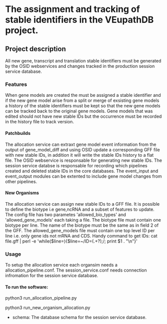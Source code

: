 # The assignment and tracking of stable identifiers in the VEupathDB project.


## Project description
All new gene, transcript and translation stable identifiers must be generated by the OSID webservices and changes tracked in the production session service database.

### Features
When gene models are created the must be assigned a stable identifier and if the new gene model arise from a split or merge of exsisting gene models a history of the stable identifiers must be kept so that the new gene models can be tracked back to the original gene models. Gene models that was edited should not have new stable IDs but the occurrence must be recorded in the history file to track version.   

#### Patchbuilds
The allocation service can extraxt gene model event information from the output of gene_model_diff and using OSID update a corresponding GFF file with new stable IDs, in addition it will write the stable IDs history to a flat file. The OSID webservice is responsable for generating new stable IDs. The session service databse is responsable for recording which pipelines created and deleted stable IDs in the core databases. The event_input and event_output modules can be extented to include gene model changes from other pipelines.

#### New Organisms
The allocation service can assign new stable IDs to a GFF file. It is possible to define the biotype i.e gene,ncRNA and a subset of features to update. The config file has two parametes 'allowed_bio_types' and 'allowed_gene_models' each taking a file. The biotype file must contain one biotype per line. The name of the biotype must be the same as in field 2 of the GFF. The allowed_gene_models file must contain one top level ID per line i.e. only gene ids not mRNA and CDS. Handy command to get IDs: cat file.gff | perl -e 'while($line=<STDIN>){$line=~/ID=(.+?);/; print $1 . "\n"}'

### Usage
To setup the allocation service each organsim needs a allocation_pipeline.conf. The session_service.conf needs connection infromation for the session service database. 

#### To run the software:

  python3 run_allocation_pipeline.py
  
  python3 run_new_organism_allocation.py

* schema: The database schema for the session service database.
 
